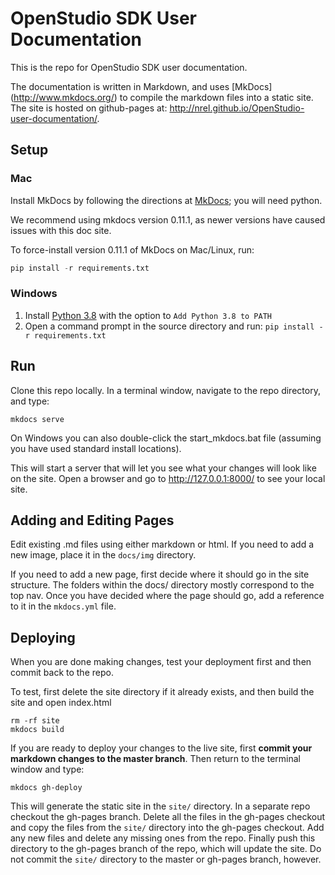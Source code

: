 # OpenStudio SDK User Documentation


This is the repo for OpenStudio SDK user documentation.

The documentation is written in Markdown, and uses [MkDocs] (http://www.mkdocs.org/) to compile the markdown files into a static site.  The site is hosted on github-pages at: http://nrel.github.io/OpenStudio-user-documentation/.

## Setup
### Mac
Install MkDocs by following the directions at [MkDocs](http://www.mkdocs.org); you will need python.

We recommend using mkdocs version 0.11.1, as newer versions have caused issues with this doc site.

To force-install version 0.11.1 of MkDocs on Mac/Linux, run:
```python
pip install -r requirements.txt
```

### Windows
1. Install [Python 3.8](https://www.python.org/ftp/python/3.8.0/python-3.8.0.exe) with the option to `Add Python 3.8 to PATH`
2. Open a command prompt in the source directory and run: `pip install -r requirements.txt`

## Run
Clone this repo locally.  In a terminal window, navigate to the repo directory, and type:
```shell
mkdocs serve
```

On Windows you can also double-click the start_mkdocs.bat file (assuming you have used standard install locations).

This will start a server that will let you see what your changes will look like on the site.  Open a browser and go to http://127.0.0.1:8000/ to see your local site.


## Adding and Editing Pages
Edit existing .md files using either markdown or html.  If you need to add a new image, place it in the `docs/img` directory.

If you need to add a new page, first decide where it should go in the site structure.  The folders within the docs/ directory mostly correspond to the top nav.  Once you have decided where the page should go, add a reference to it in the `mkdocs.yml` file.

## Deploying

When you are done making changes, test your deployment first and then commit back to the repo.

To test, first delete the site directory if it already exists, and then build the site and open index.html
```shell
rm -rf site
mkdocs build
```

If you are ready to deploy your changes to the live site, first **commit your markdown changes to the master branch**.  Then return to the terminal window and type:

```shell
mkdocs gh-deploy
```
This will generate the static site in the `site/` directory.  In a separate repo checkout the gh-pages branch.  Delete all the files in the gh-pages checkout and copy the files from the `site/` directory into the gh-pages checkout.  Add any new files and delete any missing ones from the repo.  Finally push this directory to the gh-pages branch of the repo, which will update the site.  Do not commit the `site/` directory to the master or gh-pages branch, however.
